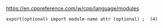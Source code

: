 https://en.cppreference.com/w/cpp/language/modules

	export(optional) import module-name attr ﻿(optional) ; 	(4)
